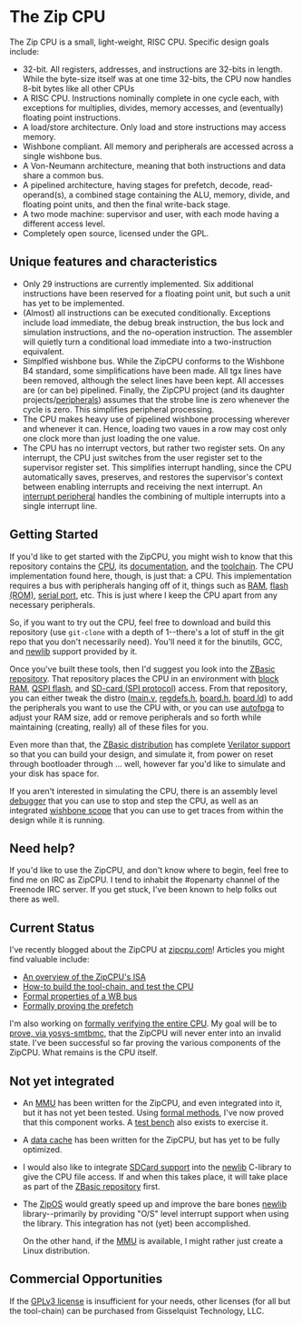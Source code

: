 # The Zip CPU

The Zip CPU is a small, light-weight, RISC CPU.  Specific design goals include:
- 32-bit.  All registers, addresses, and instructions are 32-bits in length.  While the byte-size itself was at one time 32-bits, the CPU now handles 8-bit bytes like all other CPUs
- A RISC CPU.  Instructions nominally complete in one cycle each, with exceptions for multiplies, divides, memory accesses, and (eventually) floating point instructions.
- A load/store architecture.  Only load and store instructions may access memory.
- Wishbone compliant.  All memory and peripherals are accessed across a single wishbone bus.
- A Von-Neumann architecture, meaning that both instructions and data share a common bus.
- A pipelined architecture, having stages for prefetch, decode, read-operand(s), a combined stage containing the ALU, memory, divide, and floating point units, and then the final write-back stage.
- A two mode machine: supervisor and user, with each mode having a different access level.
- Completely open source, licensed under the GPL.

## Unique features and characteristics

- Only 29 instructions are currently implemented.  Six additional instructions have been reserved for a floating point unit, but such a unit has yet to be implemented.
- (Almost) all instructions can be executed conditionally.  Exceptions include load immediate, the debug break instruction, the bus lock and simulation instructions, and the no-operation instruction.  The assembler will quietly turn a conditional load immediate into a two-instruction equivalent.
- Simplfied wishbone bus.  While the ZipCPU conforms to the Wishbone B4 standard, some simplifications have been made.  All tgx lines have been removed, although the select lines have been kept.  All accesses are (or can be) pipelined.  Finally, the ZipCPU project (and its daughter projects/[peripherals](rtl/peripherals)) assumes that the strobe line is zero whenever the cycle is zero.  This simplifies peripheral processing.
- The CPU makes heavy use of pipelined wishbone processing wherever and whenever it can.  Hence, loading two vaues in a row may cost only one clock more than just loading the one value.
- The CPU has no interrupt vectors, but rather two register sets.  On any interrupt, the CPU just switches from the user register set to the supervisor register set.  This simplifies interrupt handling, since the CPU automatically saves, preserves, and restores the supervisor's context between enabling interrupts and receiving the next interrupt.  An [interrupt peripheral](rtl/peripherals/icontrol.v) handles the combining of multiple interrupts into a single interrupt line.

## Getting Started

If you'd like to get started with the ZipCPU, you might wish to know that this
repository contains the [CPU](./rtl/core/zipcpu.v), its [documentation](./doc/spec.pdf), and the [toolchain](./sw).
The CPU implementation found here, though, is just that: a CPU.  This
implementation requires a bus with peripherals hanging off of it, things such
as [RAM](https://github.com/ZipCPU/zbasic/blob/master/rtl/memdev.v),
[flash (ROM)](https://github.com/ZipCPU/zbasic/blob/master/rtl/wbqspiflash.v),
[serial port](https://github.com/ZipCPU/wbuart32), etc.  This is just where
I keep the CPU apart from any necessary peripherals.

So, if you want to try out the CPU, feel free to download and build this
repository (use `git-clone` with a depth of 1--there's a lot of stuff in the
git repo that you don't necessarily need).  You'll need it for the binutils,
GCC, and [newlib](https://sourceware.org/newlib) support provided by it.

Once you've built these tools, then I'd suggest you look into the
[ZBasic repository](https://github.com/ZipCPU/zbasic).  That repository places
the CPU in an environment with
[block RAM](https://github.com/ZipCPU/zbasic/blob/master/rtl/memdev.v),
[QSPI flash](https://github.com/ZipCPU/zbasic/blob/master/rtl/wbqspiflash.v),
and [SD-card (SPI protocol)](https://github.com/ZipCPU/sdspi) access.  From
that repository, you can either tweak the distro
([main.v](https://github.com/ZipCPU/zbasic/blob/master/rtl/main.v),
[regdefs.h](https://github.com/ZipCPU/zbasic/blob/master/sw/host/regdefs.h),
[board.h](https://github.com/ZipCPU/zbasic/blob/master/sw/zlib/board.h),
[board.ld](https://github.com/ZipCPU/zbasic/blob/master/sw/board/board.ld)) to
add the peripherals you want to use the CPU with, or you can use
[autofpga](https://github.com/ZipCPU/autofpga)
to adjust your RAM size, add or remove peripherals and so forth while
maintaining (creating, really) all of these files for you.

Even more than that,
the [ZBasic distribution](https://github.com/ZipCPU/zbasic) has complete
[Verilator support](https://github.com/ZipCPU/zbasic/tree/master/sim/verilated)
so that you can build your design, and simulate it, from
power on reset through bootloader through ... well, however far you'd like to
simulate and your disk has space for.

If you aren't interested in simulating the CPU, there is an assembly level
[debugger](https://github.com/ZipCPU/zbasic/blob/master/sw/host/zipdbg.cpp)
that you can use to stop and step the CPU, as well as an
integrated [wishbone scope](https://github.com/ZipCPU/wbscope) that
you can use to get traces from within the design while it is running.


## Need help?

If you'd like to use the ZipCPU, and don't know where to begin, feel free
to find me on IRC as ZipCPU.  I tend to inhabit the #openarty channel
of the Freenode IRC server.  If you get stuck, I've been known to help folks
out there as well.

## Current Status

I've recently blogged about the ZipCPU at [zipcpu.com](http://zipcpu.com)!
Articles you might find valuable include:

- [An overview of the ZipCPU's ISA](http://zipcpu.com/zipcpu/2018/01/01/zipcpu-isa.html)
- [How-to build the tool-chain, and test the CPU](http://zipcpu.com/zipcpu/2018/01/31/cpu-build.html)
- [Formal properties of a WB bus](http://zipcpu.com/zipcpu/2017/11/07/wb-formal.html)
- [Formally proving the prefetch](http://zipcpu.com/zipcpu/2017/11/18/prefetch.html)

I'm also working on [formally verifying the entire
CPU](http://zipcpu.com/blog/2018/01/22/formal-progress.html).  My goal will be
to [prove, via
yosys-smtbmc](http://zipcpu.com/blog/2017/10/19/formal-intro.html), that the
ZipCPU will never enter into an invalid state.  I've been successful so far
proving the various components of the ZipCPU.  What remains is the CPU
itself.


## Not yet integrated

- An [MMU](rtl/peripherals/zipmmu.v) has been written for the ZipCPU, and even
  integrated into it, but it has not yet been tested.  Using
  [formal methods](http://zipcpu.com/blog/2017/10/19/formal-intro.html),
  I've now proved that this component works.  A
  [test bench](sim/verilator/zipmmu_tb.cpp) also exists
  to exercise it.

- A [data cache](../../tree/master/rtl/core/dcache.v) has been
  written for the ZipCPU, but has yet to be fully optimized.

- I would also like to integrate [SDCard
  support](https://github.com/ZipCPU/sdspi) into the
  [newlib](https://sourceware.org/newlib) C-library to give
  the CPU file access.  If and when this takes place, it will take place as
  part of the [ZBasic repository](https://github.com/ZipCPU/zbasic) first.

- The [ZipOS](https://github.com/ZipCPU/s6soc/tree/master/sw/zipos)
  would greatly speed up and improve the bare bones [newlib](https://sourceware.org/newlib) library--primarily
  by providing "O/S" level interrupt support when using the library.  This
  integration has not (yet) been accomplished.

  On the other hand, if the [MMU](rtl/peripherals/zipmmu.v) is available,
  I might rather just create a Linux distribution.

## Commercial Opportunities

If the [GPLv3 license](https://www.gnu.org/licenses/gpl-3.0.en.html) is
insufficient for your needs, other licenses (for all but the tool-chain) can
be purchased from Gisselquist Technology, LLC.

